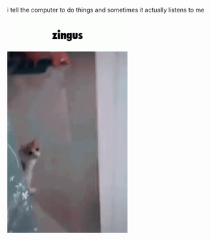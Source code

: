 i tell the computer to do things and sometimes it actually listens to me
<!--START_SECTION:update_image-->
<img src=https://raw.githubusercontent.com/sneakykestrel/sneakykestrel/main/.github/images/zingus.gif height="" width="" align=left alt=kitty />
<!--END_SECTION:update_image-->

